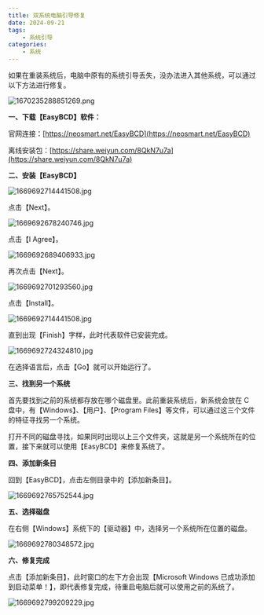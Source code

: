 ```yaml
---
title: 双系统电脑引导修复
date: 2024-09-21
tags:
    - 系统引导
categories:
    - 系统
---
```


如果在重装系统后，电脑中原有的系统引导丢失，没办法进入其他系统，可以通过以下方法进行修复。

![1670235288851269.png](https://s2.loli.net/2024/09/21/AkEL2fQ9GUcdhqB.png)

**一、下载【EasyBCD】软件：**

官网连接：[https://neosmart.net/EasyBCD](https://neosmart.net/EasyBCD)

离线安装包：[https://share.weiyun.com/8QkN7u7a](https://share.weiyun.com/8QkN7u7a)

**二、安装【EasyBCD】**

![1669692714441508.jpg](https://s2.loli.net/2024/09/21/nUQLYZuo8ewkvNA.jpg)

点击【Next】。

![1669692678240746.jpg](https://s2.loli.net/2024/09/21/DwSx9bh2N7gJUM3.jpg)

点击【I Agree】。

![1669692689406933.jpg](https://s2.loli.net/2024/09/21/XvOEuKg7YJLzZwF.jpg)

再次点击【Next】。

![1669692701293560.jpg](https://s2.loli.net/2024/09/21/s1rbIcJtDqBYhAv.jpg)

点击【Install】。

![1669692714441508.jpg](https://s2.loli.net/2024/09/21/nUQLYZuo8ewkvNA.jpg)

直到出现【Finish】字样，此时代表软件已安装完成。

![1669692724324810.jpg](https://s2.loli.net/2024/09/21/32YhFyEJjuRdzKT.jpg)

在选择语言后，点击【Go】就可以开始运行了。

**三、找到另一个系统**

首先要找到之前的系统都存放在哪个磁盘里。此前重装系统后，新系统会放在 C 盘中，有【Windows】、【用户】、【Program Files】等文件，可以通过这三个文件的特征寻找另一个系统。

打开不同的磁盘寻找，如果同时出现以上三个文件夹，这就是另一个系统所在的位置，接下来就可以使用【EasyBCD】来修复系统了。

**四、添加新条目**

回到【EasyBCD】，点击左侧目录中的【添加新条目】。

![1669692765752544.jpg](https://s2.loli.net/2024/09/21/TCat5Ng9YLOMw2o.jpg)

**五、选择磁盘**

在右侧【Windows】系统下的【驱动器】中，选择另一个系统所在位置的磁盘。

![1669692780348572.jpg](https://s2.loli.net/2024/09/21/fKOVTzMCQ4lL7eB.jpg)

**六、修复完成**

点击【添加新条目】，此时窗口的左下方会出现【Microsoft Windows 已成功添加到启动菜单！】，即代表修复完成，待重启电脑后就可以使用之前的系统了。

![1669692799209229.jpg](https://s2.loli.net/2024/09/21/gwd851U6ieAHCrn.jpg)
